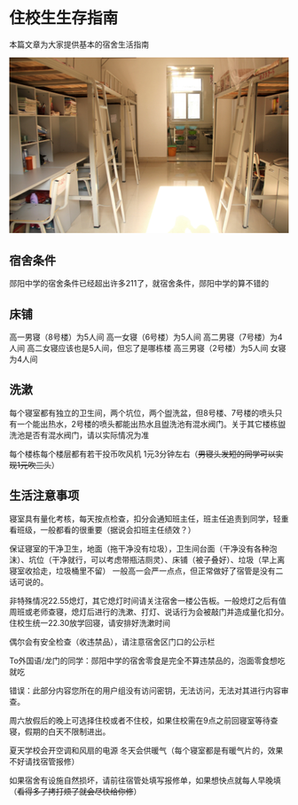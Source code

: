 # 住校生生存指南

本篇文章为大家提供基本的宿舍生活指南

![宿舍图片](./room.jpg)

## 宿舍条件
郧阳中学的宿舍条件已经超出许多211了，就宿舍条件，郧阳中学的算不错的

## 床铺
高一男寝（8号楼）为5人间 高一女寝（6号楼）为5人间 高二男寝（7号楼）为4人间 高二女寝应该也是5人间，但忘了是哪栋楼 高三男寝（2号楼）为5人间 女寝为4人间

## 洗漱
每个寝室都有独立的卫生间，两个坑位，两个盥洗盆，但8号楼、7号楼的喷头只有一个能出热水，2号楼的喷头都能出热水且盥洗池有混水阀门。关于其它楼栋盥洗池是否有混水阀门，请以实际情况为准

每个楼栋每个楼层都有若干投币吹风机 1元3分钟左右（~~男寝头发短的同学可以实现1元吹三头~~）

## 生活注意事项
寝室具有量化考核，每天按点检查，扣分会通知班主任，班主任追责到同学，轻重看班级，一般都看的很重要（据说会扣班主任绩效？）

保证寝室的干净卫生，地面（拖干净没有垃圾），卫生间台面（干净没有各种泡沫）、坑位（干净就行，可以考虑带瓶洁厕灵）、床铺（被子叠好）、垃圾（早上离寝室收拾走，垃圾桶里不留）
一般高一会严一点点，但正常做好了宿管是没有二话可说的。

非特殊情况22.55熄灯，其它熄灯时间请关注宿舍一楼公告板。一般熄灯之后有值周班或老师查寝，熄灯后进行的洗漱、打灯、说话行为会被敲门并造成量化扣分。
住校生统一22.30放学回寝，请安排好洗漱时间


偶尔会有安全检查（收违禁品），请注意宿舍区门口的公示栏

To外国语/龙门的同学：郧阳中学的宿舍零食是完全不算违禁品的，泡面零食想吃就吃

错误：此部分内容您所在的用户组没有访问密钥，无法访问，无法对其进行内容审查。


周六放假后的晚上可选择住校或者不住校，如果住校需在9点之前回寝室等待查寝，假期的白天不限制进出。

夏天学校会开空调和风扇的电源 冬天会供暖气（每个寝室都是有暖气片的，效果不好请找宿管报修）

如果宿舍有设施自然损坏，请前往宿管处填写报修单，如果想快点就每人早晚填（~~看得多了拷打烦了就会尽快给你修~~）
